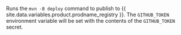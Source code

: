 Runs the `mvn -B deploy` command to publish to {{ site.data.variables.product.prodname_registry }}. The `GITHUB_TOKEN` environment variable will be set with the contents of the `GITHUB_TOKEN` secret.